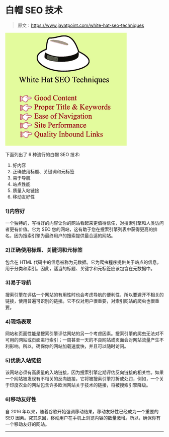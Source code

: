 # 白帽 SEO 技术

> 原文：<https://www.javatpoint.com/white-hat-seo-techniques>

![White Hat SEO Techniques](img/104c46854e0d14845f71931ef1e7fc9d.png)

下面列出了 6 种流行的白帽 SEO 技术:

1.  好内容
2.  正确使用标题、关键词和元标签
3.  易于导航
4.  站点性能
5.  质量入站链接
6.  移动友好性

### 1)内容好

一个独特的，写得好的内容让你的网站看起来更值得信任，对搜索引擎和人类访问者更有价值。它为 SEO 您的网站，这有助于您在搜索引擎列表中获得更高的排名，因为搜索引擎为最终用户的搜索提供最合适的网站。

### 2)正确使用标题、关键词和元标签

包含在 HTML 代码中的信息被称为元数据。它为爬虫程序提供关于站点的信息，用于分类和索引。因此，适当的标题、关键字和元标签应该包含在元数据中。

### 3)易于导航

搜索引擎在评估一个网站的有用性时也会考虑导航的便利性，所以要避开不相关的链接，使用普遍可识别的链接。它不仅对用户很重要，对索引网站的爬虫也很重要。

### 4)现场表现

网站和页面性能是搜索引擎评估网站的另一个考虑因素。搜索引擎的爬虫无法对不可用的网站或页面进行索引；一周甚至一天的不良网站或页面会对网站流量产生不利影响。所以，确保你的网站加载速度快，并且可以随时访问。

### 5)优质入站链接

该网站必须有高质量的入站链接，因为搜索引擎定期评估反向链接的相关性。如果一个网站被发现有不相关的反向链接，它将被搜索引擎打折或处罚，例如，一个关于印度农业的网站包含许多欧洲网站关于技术的链接，将被搜索引擎降级。

### 6)移动友好性

自 2016 年以来，随着谷歌开始强调移动结果，移动友好性已经成为一个重要的 SEO 因素。究其原因，移动用户在手机上浏览内容的数量激增。所以，确保你有一个移动友好的网站。

* * *